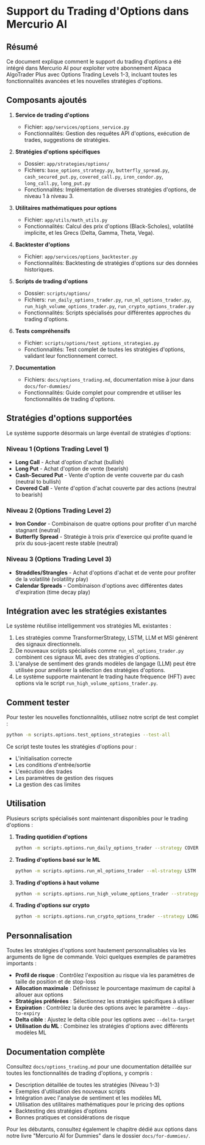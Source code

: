 # Support du Trading d'Options dans Mercurio AI

## Résumé

Ce document explique comment le support du trading d'options a été intégré dans Mercurio AI pour exploiter votre abonnement Alpaca AlgoTrader Plus avec Options Trading Levels 1-3, incluant toutes les fonctionnalités avancées et les nouvelles stratégies d'options.

## Composants ajoutés

1. **Service de trading d'options**
   - Fichier: `app/services/options_service.py`
   - Fonctionnalités: Gestion des requêtes API d'options, exécution de trades, suggestions de stratégies.

2. **Stratégies d'options spécifiques**
   - Dossier: `app/strategies/options/`
   - Fichiers: `base_options_strategy.py`, `butterfly_spread.py`, `cash_secured_put.py`, `covered_call.py`, `iron_condor.py`, `long_call.py`, `long_put.py`
   - Fonctionnalités: Implémentation de diverses stratégies d'options, de niveau 1 à niveau 3.

3. **Utilitaires mathématiques pour options**
   - Fichier: `app/utils/math_utils.py`
   - Fonctionnalités: Calcul des prix d'options (Black-Scholes), volatilité implicite, et les Grecs (Delta, Gamma, Theta, Vega).

4. **Backtester d'options**
   - Fichier: `app/services/options_backtester.py`
   - Fonctionnalités: Backtesting de stratégies d'options sur des données historiques.

5. **Scripts de trading d'options**
   - Dossier: `scripts/options/`
   - Fichiers: `run_daily_options_trader.py`, `run_ml_options_trader.py`, `run_high_volume_options_trader.py`, `run_crypto_options_trader.py`
   - Fonctionnalités: Scripts spécialisés pour différentes approches du trading d'options.

6. **Tests compréhensifs**
   - Fichier: `scripts/options/test_options_strategies.py`
   - Fonctionnalités: Test complet de toutes les stratégies d'options, validant leur fonctionnement correct.

7. **Documentation**
   - Fichiers: `docs/options_trading.md`, documentation mise à jour dans `docs/for-dummies/`
   - Fonctionnalités: Guide complet pour comprendre et utiliser les fonctionnalités de trading d'options.

## Stratégies d'options supportées

Le système supporte désormais un large éventail de stratégies d'options:

### Niveau 1 (Options Trading Level 1)
- **Long Call** - Achat d'option d'achat (bullish)
- **Long Put** - Achat d'option de vente (bearish)
- **Cash-Secured Put** - Vente d'option de vente couverte par du cash (neutral to bullish)
- **Covered Call** - Vente d'option d'achat couverte par des actions (neutral to bearish)

### Niveau 2 (Options Trading Level 2)
- **Iron Condor** - Combinaison de quatre options pour profiter d'un marché stagnant (neutral)
- **Butterfly Spread** - Stratégie à trois prix d'exercice qui profite quand le prix du sous-jacent reste stable (neutral)

### Niveau 3 (Options Trading Level 3)
- **Straddles/Strangles** - Achat d'options d'achat et de vente pour profiter de la volatilité (volatility play)
- **Calendar Spreads** - Combinaison d'options avec différentes dates d'expiration (time decay play)

## Intégration avec les stratégies existantes

Le système réutilise intelligemment vos stratégies ML existantes :

1. Les stratégies comme TransformerStrategy, LSTM, LLM et MSI génèrent des signaux directionnels.
2. De nouveaux scripts spécialisés comme `run_ml_options_trader.py` combinent ces signaux ML avec des stratégies d'options.
3. L'analyse de sentiment des grands modèles de langage (LLM) peut être utilisée pour améliorer la sélection des stratégies d'options.
4. Le système supporte maintenant le trading haute fréquence (HFT) avec options via le script `run_high_volume_options_trader.py`.

## Comment tester

Pour tester les nouvelles fonctionnalités, utilisez notre script de test complet :

```bash
python -m scripts.options.test_options_strategies --test-all
```

Ce script teste toutes les stratégies d'options pour :
- L'initialisation correcte
- Les conditions d'entrée/sortie
- L'exécution des trades
- Les paramètres de gestion des risques
- La gestion des cas limites

## Utilisation

Plusieurs scripts spécialisés sont maintenant disponibles pour le trading d'options :

1. **Trading quotidien d'options**
   ```bash
   python -m scripts.options.run_daily_options_trader --strategy COVERED_CALL --symbols AAPL MSFT --capital 100000
   ```

2. **Trading d'options basé sur le ML**
   ```bash
   python -m scripts.options.run_ml_options_trader --ml-strategy LSTM --options-strategy COVERED_CALL --symbols AAPL MSFT
   ```

3. **Trading d'options à haut volume**
   ```bash
   python -m scripts.options.run_high_volume_options_trader --strategy COVERED_CALL --max-symbols 50 --use-threads --use-custom-symbols
   ```

4. **Trading d'options sur crypto**
   ```bash
   python -m scripts.options.run_crypto_options_trader --strategy LONG_CALL --symbols BTC ETH --capital 50000
   ```

## Personnalisation

Toutes les stratégies d'options sont hautement personnalisables via les arguments de ligne de commande. Voici quelques exemples de paramètres importants :

- **Profil de risque** : Contrôlez l'exposition au risque via les paramètres de taille de position et de stop-loss
- **Allocation maximale** : Définissez le pourcentage maximum de capital à allouer aux options
- **Stratégies préférées** : Sélectionnez les stratégies spécifiques à utiliser
- **Expiration** : Contrôlez la durée des options avec le paramètre `--days-to-expiry`
- **Delta cible** : Ajustez le delta cible pour les options avec `--delta-target`
- **Utilisation du ML** : Combinez les stratégies d'options avec différents modèles ML

## Documentation complète

Consultez `docs/options_trading.md` pour une documentation détaillée sur toutes les fonctionnalités de trading d'options, y compris :

- Description détaillée de toutes les stratégies (Niveau 1-3)
- Exemples d'utilisation des nouveaux scripts
- Intégration avec l'analyse de sentiment et les modèles ML
- Utilisation des utilitaires mathématiques pour le pricing des options
- Backtesting des stratégies d'options
- Bonnes pratiques et considérations de risque

Pour les débutants, consultez également le chapitre dédié aux options dans notre livre "Mercurio AI for Dummies" dans le dossier `docs/for-dummies/`.
